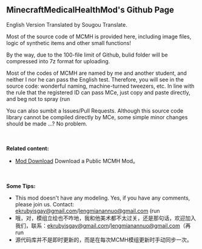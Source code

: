 ## MinecraftMedicalHealthMod's Github Page

English Version Translated by Sougou Translate.

Most of the source code of MCMH is provided here, including image files, logic of synthetic items and other small functions!

By the way, due to the 100-file limit of Github, bulid folder will be compressed into 7z format for uploading.

Most of the codes of MCMH are named by me and another student, and neither I nor he can pass the English test. Therefore, you will see in the source code: wonderful naming, machine-turned tweezers, etc. In line with the rule that the registered ID can pass MCe, just copy and paste directly, and beg not to spray (run

You can also sumbit a Issues/Pull Requests. Although this source code library cannot be compiled directly by MCe, some simple minor changes should be made ...? No problem.

　

**Related content:**
- [Mod Download]() Download a Public MCMH Mod。

　

**Some Tips:**
- This mod doesn't have any modeling. Yes, if you have any comments, please join us. Contact: ekrubyisgay@gmail.com/lengmianannuo@gmail.com (run
- 哦，对，模组立绘也不咋地，我和他美术都不太过关，还是那句话，欢迎加入我们，联系：ekrubyisgay@gmail.com/lengmianannuo@gmail.com（再run
- 源代码库并不是即时更新的，而是在每次MCMH模组更新时手动同步一次。

